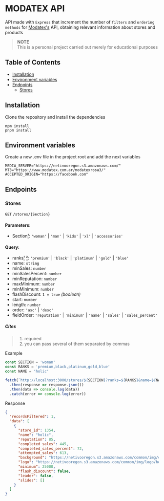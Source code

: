 # MODATEX API

API made with `Express` that increment the number of `filters` and `ordering methods` for [Modatex's](https://www.modatex.com.ar) API, obtaining relevant information about stores and products

> **NOTE**  
> This is a personal project carried out merely for educational purposes

## Table of Contents

- [Installation](#installation)
- [Environment variables](#environment-variables)
- [Endpoints](#endpoints)
  - [Stores](#stores)

## Installation

Clone the repository and install the dependencies

```
npm install
pnpm install
```

## Environment variables

Create a new .env file in the project root and add the next variables

```
MEDIA_SERVER="https://netivooregon.s3.amazonaws.com/"
MT3="https://www.modatex.com.ar/modatexrosa3/"
ACCEPTED_ORIGIN="https://facebook.com"
```

## Endpoints

### Stores

`GET` `/stores/{Section}`

#### Parameters:

- Section[¹](#cites): `'woman'` | `'man'` | `'kids'` | `'xl'` | `'accessories'`

#### Query:

- ranks[¹](#cites) [²](#cites): `'premium'` | `'black'` | `'platinum'` | `'gold'` | `'blue'`
- name: `string`
- minSales: `number`
- minSalesPercent: `number`
- minReputation: `number`
- maxMinimum: `number`
- minMinimum: `number`
- flashDiscount: `1 = true` _(boolean)_
- start: `number`
- length: `number`
- order: `'asc'` | `'desc'`
- fieldOrder: `'reputation'` | `'minimum'` | `'name'` | `'sales'` | `'sales_percent'`

##### Cites

> 1. required
> 2. you can pass several of them separated by commas

Example

```js
const SECTION = 'woman'
const RANKS = 'premium,black,platinum,gold,blue'
const NAME = 'holic'

fetch(`http://localhost:3000/stores/${SECTION}?ranks=${RANKS}&name=${NAME}`)
  .then(response => response.json())
  .then(data => console.log(data))
  .catch(error => console.log(error))
```

Response
```json
{
  "recordsFiltered": 1,
  "data": [
    {
      "store_id": 1354,
      "name": "holic",
      "reputation": 85,
      "completed_sales": 445,
      "completed_sales_percent": 72,
      "attempted_sales": 613,
      "background": "https://netivooregon.s3.amazonaws.com/common/img/cover/holic_1693247988_woman_black.webp",
      "logo": "https://netivooregon.s3.amazonaws.com/common/img/logo/holic_1547479126.webp",
      "minimum": 25000,
      "flash_discount": false,
      "leader": false,
      "slides": []
    }
  ]
}
```
